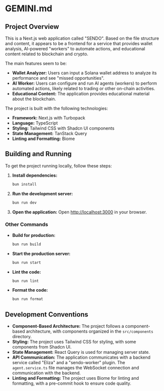 # GEMINI.md

## Project Overview

This is a Next.js web application called "SENDO". Based on the file structure and content, it appears to be a frontend for a service that provides wallet analysis, AI-powered "workers" to automate actions, and educational content related to blockchain and crypto.

The main features seem to be:

*   **Wallet Analyzer:** Users can input a Solana wallet address to analyze its performance and see "missed opportunities".
*   **AI Worker:** Users can configure and run AI agents (workers) to perform automated actions, likely related to trading or other on-chain activities.
*   **Educational Content:** The application provides educational material about the blockchain.

The project is built with the following technologies:

*   **Framework:** Next.js with Turbopack
*   **Language:** TypeScript
*   **Styling:** Tailwind CSS with Shadcn UI components
*   **State Management:** TanStack Query
*   **Linting and Formatting:** Biome

## Building and Running

To get the project running locally, follow these steps:

1.  **Install dependencies:**
    ```bash
    bun install
    ```

2.  **Run the development server:**
    ```bash
    bun run dev
    ```

3.  **Open the application:**
    Open [http://localhost:3000](http://localhost:3000) in your browser.

### Other Commands

*   **Build for production:**
    ```bash
    bun run build
    ```
*   **Start the production server:**
    ```bash
    bun run start
    ```
*   **Lint the code:**
    ```bash
    bun run lint
    ```
*   **Format the code:**
    ```bash
    bun run format
    ```

## Development Conventions

*   **Component-Based Architecture:** The project follows a component-based architecture, with components organized in the `src/components` directory.
*   **Styling:** The project uses Tailwind CSS for styling, with some components from Shadcn UI.
*   **State Management:** React Query is used for managing server state.
*   **API Communication:** The application communicates with a backend service called "Eliza" and a "sendo-worker" plugin. The `agent.service.ts` file manages the WebSocket connection and communication with the backend.
*   **Linting and Formatting:** The project uses Biome for linting and formatting, with a pre-commit hook to ensure code quality.
